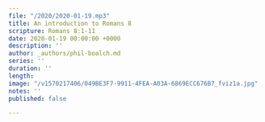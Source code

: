 ```yaml
---
file: "/2020/2020-01-19.mp3"
title: An introduction to Romans 8
scripture: Romans 8:1-11
date: 2020-01-19 00:00:00 +0000
description: ''
author: _authors/phil-boalch.md
series: ''
duration: ''
length: 
image: "/v1570217406/049BE3F7-9911-4FEA-A03A-6869ECC676B7_fviz1a.jpg"
notes: ''
published: false

---
```

